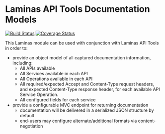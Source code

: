 Laminas API Tools Documentation Models
==============================

[![Build Status](https://travis-ci.org/laminas-api-tools/api-tools-documentation.png)](https://travis-ci.org/laminas-api-tools/api-tools-documentation)
[![Coverage Status](https://coveralls.io/repos/laminas-api-tools/api-tools-documentation/badge.png?branch=master)](https://coveralls.io/r/laminas-api-tools/api-tools-documentation)

This Laminas module can be used with conjunction with Laminas API Tools in order to:

- provide an object model of all captured documentation information, including:
  - All APIs available
  - All Services available in each API
  - All Operations available in each API
  - All required/expected Accept and Content-Type request headers, and expected
    Content-Type response header, for each available API Service Operation.
  - All configured fields for each service
- provide a configurable MVC endpoint for returning documentation
  - documentation will be delivered in a serialized JSON structure by default
  - end-users may configure alternate/additional formats via content-negotiation
